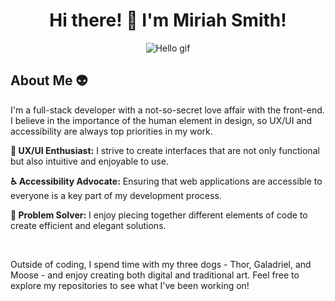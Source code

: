 <h1 align="center">Hi there! 👋 I'm Miriah Smith!</h1>
<div align="center">
<img src="https://media0.giphy.com/media/xT1XGN2kNj1U95ECkw/giphy.gif?cid=6c09b952rixjlx11xhuk0xcmc4fhx2djako1niv9xhplwojc&ep=v1_internal_gif_by_id&rid=giphy.gif&ct=g" alt="Hello gif">
</div>
<h2>About Me 👽</h2>
<p>I'm a full-stack developer with a not-so-secret love affair with the front-end. I believe in the importance of the human element in design, so UX/UI and accessibility are always top priorities in my work.</p>
<p><strong>🎨 UX/UI Enthusiast:</strong> I strive to create interfaces that are not only functional but also intuitive and enjoyable to use.</p>
<p><strong>♿️ Accessibility Advocate:</strong> Ensuring that web applications are accessible to everyone is a key part of my development process.</p>
<p><strong>🧩 Problem Solver:</strong> I enjoy piecing together different elements of code to create efficient and elegant solutions.</p>
<br>
<p>Outside of coding, I spend time with my three dogs - Thor, Galadriel, and Moose - and enjoy creating both digital and traditional art. Feel free to explore my repositories to see what I've been working on!</p>

<!--
**miriahmoose/miriahmoose** is a ✨ _special_ ✨ repository because its `README.md` (this file) appears on your GitHub profile.

Here are some ideas to get you started:

- 🔭 I’m currently working on ...
- 🌱 I’m currently learning ...
- 👯 I’m looking to collaborate on ...
- 🤔 I’m looking for help with ...
- 💬 Ask me about ...
- 📫 How to reach me: ...
- 😄 Pronouns: ...
- ⚡ Fun fact: ...
-->
